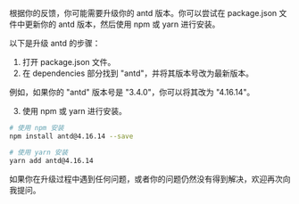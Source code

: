 根据你的反馈，你可能需要升级你的 antd 版本。你可以尝试在 package.json 文件中更新你的 antd 版本，然后使用 npm 或 yarn 进行安装。

以下是升级 antd 的步骤：

1. 打开 package.json 文件。
2. 在 dependencies 部分找到 "antd"，并将其版本号改为最新版本。

例如，如果你的 "antd" 版本号是 "3.4.0"，你可以将其改为 "4.16.14"。

3. 使用 npm 或 yarn 进行安装。

```sh
# 使用 npm 安装
npm install antd@4.16.14 --save

# 使用 yarn 安装
yarn add antd@4.16.14
```

如果你在升级过程中遇到任何问题，或者你的问题仍然没有得到解决，欢迎再次向我提问。
